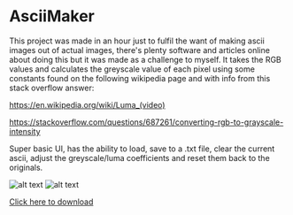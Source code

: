 # AsciiMaker

This project was made in an hour just to fulfil the want of making ascii images out of actual images,
there's plenty software and articles online about doing this but it was made as a challenge to myself.
It takes the RGB values and calculates the greyscale value of each pixel using some constants found on 
the following wikipedia page and with info from this stack overflow answer: 

https://en.wikipedia.org/wiki/Luma_(video)

https://stackoverflow.com/questions/687261/converting-rgb-to-grayscale-intensity

Super basic UI, has the ability to load, save to a .txt file, clear the current ascii, adjust the greyscale/luma coefficients
and reset them back to the originals.

![alt text](https://pcqkia.db.files.1drv.com/y4m2vaMpI8of7KYmm9VoUAoxoTjre6IYSAfBhuj6YoO4z6E7KZg8cWv805Jm2btCafW8FAt0f6NQesbHuFT5d-c4O2rfgn9MT2mGpdkEoghlas83tEeu0nEBeB_Iqc-PMT5oZLlsRfgKUsS1nK3CKol7_PlxOElK_R1Hc8t45veVta7Mhx6pmy--CQArcpB3kJPPiM_F-5vRpq-6XsuuwG2Yg?width=200&height=200&cropmode=none "Before")
![alt text](https://osqkia.db.files.1drv.com/y4mrZXfbfez7HoB3rIvxk8kNPNivBsLrBuSIF-OlINy_Xya3Gc3J9tPodObPAQZK81qk-jrlZyLpNPm5hksnnlT8D7LODShRZNRE26Wcm20ZcjhIbn8PQ0ja9VuRAJoXC-_DyQm2LLQgYnmpSTGym51Cgv0zcLAaQffLKJ9U77TVNVvatL3--gr0lIf3QampbEihZvrgsOYtvaq82lOQBDHpw?width=1186&height=790&cropmode=none "After")

[Click here to download](https://1drv.ms/u/s!AnI4MW6xgIs3vlDtCmzQEVZkv-GL?e=5DZVOw)
